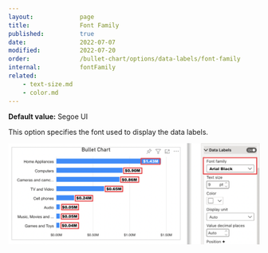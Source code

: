 ```yaml
---
layout:             page
title:              Font Family
published:          true
date:               2022-07-07
modified:   	    2022-07-20
order:              /bullet-chart/options/data-labels/font-family
internal:           fontFamily
related:
    - text-size.md
    - color.md
---
```


**Default value:** Segoe UI

This option specifies the font used to display the data labels.

<img src="images/data-labels-font-family.png" width="700">